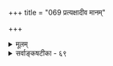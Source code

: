 +++
title = "069 प्रत्यक्षादीव मानम्"

+++
<details><summary>मूलम्</summary>

प्रत्यक्षादीव मानं विमतिपदवचो हेतुदोषाद्यभावाद्वाक्यत्वादप्रमाणं विमतमिति यदि स्वोक्तिबाधादयः स्युः ।  
अव्युत्पन्नस्य बोधं न जनयति वचस्संगतिज्ञानहानेर्लिङ्गं व्याप्तिप्रतीतेः पुरत इव न चावद्यमेतावताऽस्य ॥ ६९ ॥
</details>

<details><summary>सर्वाङ्कषटीका - ६९</summary>

ननु यथा तथा वा भवत्वनुमानम् । महानसादौ पूर्वानुभवमूलकं हि तत्कथञ्चिद्भवेदपि । शब्दस्तु नैवम्, सर्वथाऽसत्यप्यर्थे निर्निरोधं निरंकुशं च प्रवर्तितुमलं शब्दः । 'अङ्गुल्यये हस्तियूथशतमास्ते’ ‘सूच्यग्रे 

292. 

615 

[ शब्दानामर्था संस्पर्शित्ववादनिरासः ] 

प्रत्यक्षादीव मानं विमतिपदवचो हेतुदोषाद्यभावात् 

वाक्यत्वादप्रमाणं विमतमिति यदि, स्वोक्तिबाधादयः स्युः । अव्युत्पन्नस्य बोधं न जनयति वचः सङ्गतिज्ञानहानेः 

लिङ्गं व्याप्तिप्रतीतेः पुरत इव, न चावद्यमेतावताऽस्य ॥69॥ 



कूपषट्कम्' इत्यादि न हि न श्रूयते ? अतः शब्दार्थयोस्संबन्धस्यैवाभावात्, शब्दोऽतीवाविश्वसनीय इति वदन्तं प्रत्याह - प्रत्यक्षादीति । **विमतिपदवचः** = विवादविषयः शब्दः **हेतुदोषाद्यभावात्** = अप्रामाण्यहेतु- भूतानां दोषादीनामभावात् **प्रत्यक्षादीव** = प्रत्यक्षानुमाने इव **मानम्** = प्रमाणम् । ननु शब्दानामर्थासंस्पर्शित्वे बहुधाभिहितेऽपि केन वा धैर्येणोच्यते ' हेतुदोषाद्यभावात्' इति । अतः 'विमतम् अप्रमाणम्, वाक्यत्वात्, अङ्गुल्यग्रादिवाक्यवत्' इति यदि, तर्हि **स्वोक्तिबाधादयः** = स्ववचनविरोधादयः स्युः । किं सर्वं वाक्य- मप्राणम्, उत कतिपयवाक्यम्? द्वितीये सिद्धं कुत्रचित्प्रामाण्यं शब्दस्य । आद्ये भवदीयवाक्यमप्यप्रमाणं स्यात् । ततश्च ‘शब्दः अप्रमाणम्' इति वाक्यस्याप्रामाण्ये, सिद्धं हि प्रामाण्यं शब्दस्य । ननु भोः ! न मदीयं परमप्रमाणम्, भवदीयमप्यप्रमाणमेवेति अप्रमाणशब्दपरंपरा वितन्यते त्वयेति चेत् — 

अहो ! प्रतारितस्त्वं भोः ! नूनं पूर्वं तु वञ्चकैः । बिभेषि शब्दश्रवणेऽप्येवं यः सर्पभीतवत् ॥ किं वा नाप्तः कश्चिदाप्तः जातु ते हितचिन्तकः । येनैवं वक्षि भीतस्त्वं सर्वशब्दाप्रमाणताम् ॥ साधूनन्विष्य सत्यस्थान् सत्यान् सत्यप्रियांस्तथा । उद्विजन्ते यथा सर्पादनृतात्ते हि साधवः ॥ प्रमाणवर्गे शब्दो हीतरेभ्योऽधिकवीर्यवान् । ऐहिकं वाऽऽमुष्मिकं वा शब्दायत्तं हि दृश्यते ॥ तस्यैतस्य परित्यागेऽन्योन्यभावज्ञता कथम्? सर्वो लोको भवेन्मूको निष्क्रियस्सर्ववञ्चितः ॥ अतोऽलमनया प्रमाणमूर्धन्यवेदमहत्त्वपरिचयविधुरमूर्खजनसंभाषणया । 

ननु शब्दो यदि प्रमाणं प्रत्यक्षवत्, तर्हि चक्षुर्यथा पुरः स्थितमर्थं अपेक्षितं वाऽनपेक्षितं वा सर्वं स्वयं प्रकाशयति, तथार्थं शब्दः श्रुतमात्रः प्रकाशयेत् । न हि तथा दृश्यते । परस्परभाषानभिज्ञाः भ्राम्यन्तः किल जना दृश्यन्त **इत्यत्राह–वचः** = शब्दः **संगतिज्ञानहानेः** = संकेतरूपशक्तिज्ञानाभावात् **अव्युत्पन्नस्य** = संकेतज्ञानरहितस्य बोधं न जनयति । अत्र दृष्टान्तः - **व्याप्तिप्रतीतेः** = व्याप्तिग्रहणात् **पुरतः** = पूर्वम् लिङ्गम् **इव** = सद्धेतुरिव । **एतावता** = तावन्मात्रेण **अस्य** = शब्दस्य **अवद्यम्** = दोषः न **च** = नैव भवति ॥ 

सूच्यग्रे कूपमित्यादिवाक्यान्यन्यानि वा तथा । बुद्धिदोषप्रयुक्तानि नरस्तत्रापराध्यति ॥ वाग्देवी परमा पूज्या सर्वदोषविवर्जिता । उपास्यतां सदा भक्त्या शब्ददोषः प्रशाम्यतु ॥ सद्भिः संगः सदा कार्यः सर्वदोषहरो नृणाम् । तदा ज्ञायेत भवता वैभवं वचसां तथा ॥ ६९ ॥
</details>
